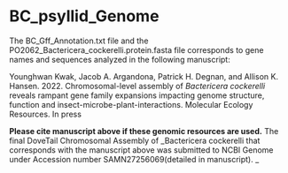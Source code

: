 # BC_psyllid_Genome
The BC_Gff_Annotation.txt file and the PO2062_Bactericera_cockerelli.protein.fasta file corresponds to gene names and sequences analyzed in the following manuscript:

Younghwan Kwak, Jacob A. Argandona, Patrick H. Degnan, and Allison K. Hansen. 2022. Chromosomal-level assembly of _Bactericera cockerelli_ reveals rampant gene family expansions impacting genome structure, function and insect-microbe-plant-interactions. Molecular Ecology Resources. In press

**Please cite manuscript above if these genomic resources are used.**
The final DoveTail Chromosomal Assembly of _Bactericera cockerelli that corresponds with the manuscript above was submitted to NCBI Genome under Accession number SAMN27256069(detailed in manuscript).
_
